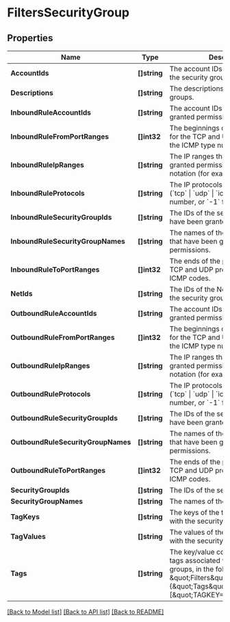 # FiltersSecurityGroup

## Properties

Name | Type | Description | Notes
------------ | ------------- | ------------- | -------------
**AccountIds** | **[]string** | The account IDs of the owners of the security groups. | [optional] 
**Descriptions** | **[]string** | The descriptions of the security groups. | [optional] 
**InboundRuleAccountIds** | **[]string** | The account IDs that have been granted permissions. | [optional] 
**InboundRuleFromPortRanges** | **[]int32** | The beginnings of the port ranges for the TCP and UDP protocols, or the ICMP type numbers. | [optional] 
**InboundRuleIpRanges** | **[]string** | The IP ranges that have been granted permissions, in CIDR notation (for example, 10.0.0.0/24). | [optional] 
**InboundRuleProtocols** | **[]string** | The IP protocols for the permissions (&#x60;tcp&#x60; \\| &#x60;udp&#x60; \\| &#x60;icmp&#x60;, or a protocol number, or &#x60;-1&#x60; for all protocols). | [optional] 
**InboundRuleSecurityGroupIds** | **[]string** | The IDs of the security groups that have been granted permissions. | [optional] 
**InboundRuleSecurityGroupNames** | **[]string** | The names of the security groups that have been granted permissions. | [optional] 
**InboundRuleToPortRanges** | **[]int32** | The ends of the port ranges for the TCP and UDP protocols, or the ICMP codes. | [optional] 
**NetIds** | **[]string** | The IDs of the Nets specified when the security groups were created. | [optional] 
**OutboundRuleAccountIds** | **[]string** | The account IDs that have been granted permissions. | [optional] 
**OutboundRuleFromPortRanges** | **[]int32** | The beginnings of the port ranges for the TCP and UDP protocols, or the ICMP type numbers. | [optional] 
**OutboundRuleIpRanges** | **[]string** | The IP ranges that have been granted permissions, in CIDR notation (for example, 10.0.0.0/24). | [optional] 
**OutboundRuleProtocols** | **[]string** | The IP protocols for the permissions (&#x60;tcp&#x60; \\| &#x60;udp&#x60; \\| &#x60;icmp&#x60;, or a protocol number, or &#x60;-1&#x60; for all protocols). | [optional] 
**OutboundRuleSecurityGroupIds** | **[]string** | The IDs of the security groups that have been granted permissions. | [optional] 
**OutboundRuleSecurityGroupNames** | **[]string** | The names of the security groups that have been granted permissions. | [optional] 
**OutboundRuleToPortRanges** | **[]int32** | The ends of the port ranges for the TCP and UDP protocols, or the ICMP codes. | [optional] 
**SecurityGroupIds** | **[]string** | The IDs of the security groups. | [optional] 
**SecurityGroupNames** | **[]string** | The names of the security groups. | [optional] 
**TagKeys** | **[]string** | The keys of the tags associated with the security groups. | [optional] 
**TagValues** | **[]string** | The values of the tags associated with the security groups. | [optional] 
**Tags** | **[]string** | The key/value combination of the tags associated with the security groups, in the following format: \&quot;Filters\&quot;:{\&quot;Tags\&quot;:[\&quot;TAGKEY&#x3D;TAGVALUE\&quot;]}. | [optional] 

[[Back to Model list]](../README.md#documentation-for-models) [[Back to API list]](../README.md#documentation-for-api-endpoints) [[Back to README]](../README.md)


